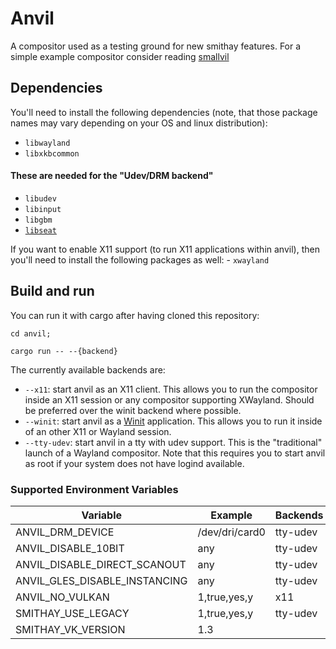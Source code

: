 # Anvil

A compositor used as a testing ground for new smithay features.
For a simple example compositor consider reading [smallvil](https://github.com/Smithay/smithay/tree/master/smallvil)

## Dependencies

You'll need to install the following dependencies (note, that those package
names may vary depending on your OS and linux distribution):

- `libwayland`
- `libxkbcommon`

#### These are needed for the "Udev/DRM backend"

- `libudev`
- `libinput`
- `libgbm`
- [`libseat`](https://git.sr.ht/~kennylevinsen/seatd)

If you want to enable X11 support (to run X11 applications within anvil),
then you'll need to install the following packages as well:
    - `xwayland`

## Build and run

You can run it with cargo after having cloned this repository:

```
cd anvil;

cargo run -- --{backend}
```

The currently available backends are:

- `--x11`: start anvil as an X11 client. This allows you to run the compositor inside an X11 session or any compositor supporting XWayland. Should be preferred over the winit backend where possible.
- `--winit`: start anvil as a [Winit](https://github.com/tomaka/winit) application. This allows you to run it
  inside of an other X11 or Wayland session.
- `--tty-udev`: start anvil in a tty with udev support. This is the "traditional" launch of a Wayland
  compositor. Note that this requires you to start anvil as root if your system does not have logind
  available.

### Supported Environment Variables

| Variable                      | Example         | Backends  |
|-------------------------------|-----------------|-----------|
| ANVIL_DRM_DEVICE              | /dev/dri/card0  | tty-udev  |
| ANVIL_DISABLE_10BIT           | any             | tty-udev  |
| ANVIL_DISABLE_DIRECT_SCANOUT  | any             | tty-udev  |
| ANVIL_GLES_DISABLE_INSTANCING | any             | tty-udev  |
| ANVIL_NO_VULKAN               | 1,true,yes,y    | x11       |
| SMITHAY_USE_LEGACY            | 1,true,yes,y    | tty-udev  |
| SMITHAY_VK_VERSION            | 1.3             |           |
